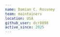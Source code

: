 ```yaml
---
name: Damian C. Rossney
team: maintainers
location: USA
github_user: dcr8898
active_since: 2025
---
```

